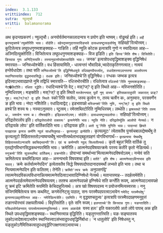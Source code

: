```yaml
---
index:  3.1.133
vrittiindex:  712
sutra:  ण्वुल्तृचौ
vritti:  balamanorama 
---
```


अथ कृदन्तप्रकरणं। ण्वुल्तृचौ। अनयोर्वर्तमानकालादन्यत्र न प्रयोग इति भाष्यम्। वोढुमर्ह इति। `अर्हे कृत्यतृचश्चे'त्युक्तेरिति भावः। वोढेति। वहेस्तृच्यनुदात्तत्वादिडभावे ढत्वधत्वष्टुत्वढलोपेषु `सहिवहो'रित्योत्त्वम्। कुटितेत्यत्र लघूपधगुणमाशङ्क्याह-- गाङिति। तर्हि ण्वुलि कोटक इत्यत्रापि गुणो न स्यादित्यत आह-- अञ्णिदित्युक्तेरिति। विजितेत्यत्र लघूपधगुणमाशङ्क्याह-- विज इडिति। `इति ङित्त्व'मिति शेषः। विजितेति। ङित्त्वान्न गुणः अनिट्स्त्विति। तस्यानुदात्तोपदेशत्वादिति भावः। `जनक' इत्यत्रोपधावृद्धिमाशङ्क्य वृद्धिनिषेधं स्मारयत-- जनिवध्योश्चेति। वध हिंसायामिति,- धात्वन्तरं भौवादिकं,भ्वादेराकृतिगणत्वात्। नत्वयं हन्तेर्वधादेशः। तथा सति `जनिवध्योश्चे'ति वृद्धिनिषेधसूत्रे वधिग्रहणवैयर्थ्यात्, वधादेशस्याऽदन्ततया अल्लोपस्य स्थानिवत्त्वादेव वृद्ध्यभावसिद्धेः। वधक इति। `जनिवध्योश्चे'ति वृद्धिनिषेधः। रन्धकः जम्भक इत्यत्र इदित्त्वाऽभावादप्राप्ते नुमि तद्विधिं स्मारयति-- रधिजभोरचीति। रधितेत्यत्र `रधिजभो'रिति नुममाशङ्क्याह-- नेट�लिटीति। रधिता रद्धेति। `रधादिभ्यश्चे'ति वेट्। मस्?ज्? तृ इति स्थिते आह-- मस्जिनशोरिति। नुम्विधिरयम्। मङ्क्तेति। मस्?ज्? तृ इति स्थिते `मस्जेरन्त्यात् पूर्वो नुम् वाच्यः' इतिसकारादुपरि जकारात् प्राङ्?नुम्। मस्?न्?ज्? तृ इति स्थिते `स्को'रिति सलोपः, जस्य कुत्वेन गः, तस्य चर्त्वेन कः, अनुस्वारः, परसवर्णेन ङ इति भावः। नंष्टा नशितेति। रधादित्वाद्वेट्। इडभावपक्षे `मस्जिनशो'रिति नुमि, नन्?श्? तृ इति स्थिते `व्रश्चे'ति शस्य षः। नस्याऽनुस्वारः। ष्टुत्वम्। रमेरशब्लिटोरिति नुम्विधिरयम्। लब्धेति। `झषस्तथो'रिति तस्य धः, जश्त्वेन भस्य बः। तीषसहेति। इड्विकल्पोऽयम्। सोढेति। ढत्वधत्वष्टुत्वढलोपाः। `सहिवहो'रित्योत्त्वम्। दरिद्रातेरालोप इति। `दरिद्रातेरालोपो वक्तव्यः' इत्यनेनेति भावः। ण्वुलि नेति। दरिद्रातेर्ण्वुलि आलोपो नेत्यर्थः। `न दरिद्रायके लोपः' इति वार्तिकादिति भावः। दरिद्रायक इति। `अतो यु'गिति युगिति भावः। पादाभ्यां ह्रियते पादहारक इत्यत्र कर्मणि ण्वुलं साधयितुमाह-- कृत्यल्युट इत्येवेति। `कृत्यल्युटः' त्येतावतैव पुनर्वचबालद्येष्वर्थेषु ते कृत्यल्युटो विहितास्ततोऽन्यष्वप्यर्थेषु भवन्तीत्यर्थलाभाद्बहुलग्रहणं योगविभागार्थं-- `कृत्प्रत्यया येष्वर्थेषु विहितास्ततोऽन्यत्रापि क्वचिद्भवन्ती'ति। एवं च कर्मण्यपि ण्वुल् सिध्यतीत्यर्थः। `कृतो बहुल'मिति वार्तिकं तु एतद्योगविभागसिद्धकथनपरमिति भावः। क्रमेरिति। आत्मनेपदविषयात्क्रमेः परस्य कर्तरि कृतो नेडित्यर्थः। `स्नुक्रमो'रिति सूत्रस्थमिदं वार्तिकम्। प्रक्रन्तेति। `प्रोपाभ्यां समर्थाभ्या'मित्यात्मनेपदविषयोऽयम्। नन्वेवं सति क्रमितेत्यत्र कथमिडित्यत आह-- अनन्यभावे विषयशब्द इति। `वर्तते' इति शेषः। आत्मनेपदाऽविनाभाव इति यावत्। `क्रमेः कर्तर्यात्मनेपदिन' इत्येतावतैव सिद्धे विषयपदोपादानादयमर्थो लभ्यते इति भावः। तथा च नित्यमात्मनेपदिन इति फलितम्। तेनेति। `क्रमिते'त्यत्र क्रमेः `अनुपसर्गाद्वे' त्यात्मनेपदविकल्पविधानान्नित्यमात्मनेपदित्वाऽभावादिण्निषेधो नेत्यर्थः। मतान्तरमाह-- तदर्हत्वमेवेति। आत्मनेपदार्हत्वमेवात्मनेपदविषयत्वम्। ततश्च आत्मनेपदपक्षे इण्निषेधे सति कर्न्तेति रूपम्, आत्मनेपदाऽभावपक्षे तु क्रमं इटि क्रमितेति रूपमिति केचिदाहुरित्यर्थः। अत्र पक्षे विषयपदस्य न प्रयोजनमित्यस्वरसः। ननु संजिगमिषितेत्यत्र सनः कथमिट्, कगमेरनिट्सु पाठात्, सनः परस्मैपदपरत्वाऽभावेन `गमेरिट् परस्मैपदेषु' इत्यस्याऽप्रवृत्तेरित्यत आह-- गमेरिडित्यत्रेति। एवमिति। `न वृद्ध्यश्चतुभ्र्यः' इत्यत्रापि परस्मैपदग्रहणमनुवृत्तं तङानयोरभावं लक्षयतीत्यर्थः। विवृत्सितेति। वृतेः सनि रूपम्। `हलन्ताच्चे'ति कित्त्वान्न गुणः। यङन्तादिति। पचिधातोर्यङन्तात् पापच्येत्यस्माण्ण्वुलित्यर्थः। तस्य अकादेशे `यस्य हलः' इति यकारलोपे अतो लोपे पापच् अक इति स्थिते उपधावृद्धिमाशङ्क्याह-- स्थानिवत्त्वान्न वृद्धिरिति। यङ्लुगन्तात्त्विति। यङः सङ्घातस्य लुकोऽजादेशत्वाऽभावेन स्थानिवत्त्वाऽसंभवादुपधावृद्धिर्निर्बाधा। `न धातुलोपे' इति निषेधस्तु न, यङ्लुकोऽनैमित्तिकत्वादुपधावृद्धेरिग्लक्षणत्वाऽभावाच्च।

